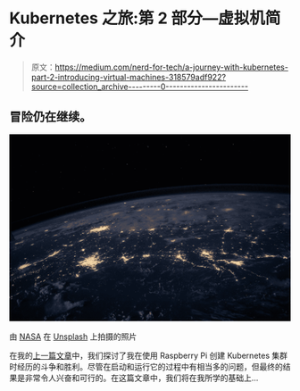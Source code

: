 # Kubernetes 之旅:第 2 部分—虚拟机简介

> 原文：<https://medium.com/nerd-for-tech/a-journey-with-kubernetes-part-2-introducing-virtual-machines-318579adf922?source=collection_archive---------0----------------------->

## 冒险仍在继续。

![](img/48bb20263a067b5789cb06d58106acb8.png)

由 [NASA](https://unsplash.com/@nasa?utm_source=medium&utm_medium=referral) 在 [Unsplash](https://unsplash.com?utm_source=medium&utm_medium=referral) 上拍摄的照片

在我的[上一篇文章](/python-in-plain-english/a-journey-with-kubernetes-part-1-403ce51c5e95)中，我们探讨了我在使用 Raspberry Pi 创建 Kubernetes 集群时经历的斗争和胜利。尽管在启动和运行它的过程中有相当多的问题，但最终的结果是非常令人兴奋和可行的。在这篇文章中，我们将在我所学的基础上…